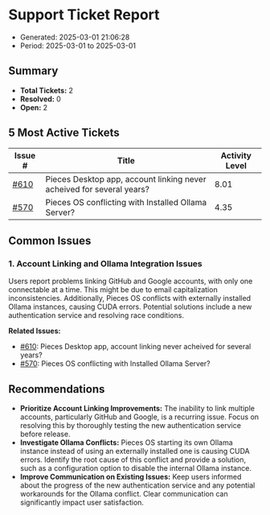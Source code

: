 # Support Ticket Report
- Generated: 2025-03-01 21:06:28
- Period: 2025-03-01 to 2025-03-01

## Summary
- **Total Tickets:** 2
- **Resolved:** 0
- **Open:** 2

## 5 Most Active Tickets
| Issue # | Title | Activity Level |
|---------|-------|----------------|
| [#610](https://github.com/pieces-app/support/issues/610) | Pieces Desktop app, account linking never acheived for several years? | 8.01 |
| [#570](https://github.com/pieces-app/support/issues/570) | Pieces OS conflicting with Installed Ollama Server? | 4.35 |

## Common Issues
### 1. Account Linking and Ollama Integration Issues
Users report problems linking GitHub and Google accounts, with only one connectable at a time. This might be due to email capitalization inconsistencies. Additionally, Pieces OS conflicts with externally installed Ollama instances, causing CUDA errors. Potential solutions include a new authentication service and resolving race conditions.

**Related Issues:**
- [#610](https://github.com/pieces-app/support/issues/610): Pieces Desktop app, account linking never acheived for several years?
- [#570](https://github.com/pieces-app/support/issues/570): Pieces OS conflicting with Installed Ollama Server?


## Recommendations
- **Prioritize Account Linking Improvements:** The inability to link multiple accounts, particularly GitHub and Google, is a recurring issue. Focus on resolving this by thoroughly testing the new authentication service before release.
- **Investigate Ollama Conflicts:** Pieces OS starting its own Ollama instance instead of using an externally installed one is causing CUDA errors. Identify the root cause of this conflict and provide a solution, such as a configuration option to disable the internal Ollama instance.
- **Improve Communication on Existing Issues:**  Keep users informed about the progress of the new authentication service and any potential workarounds for the Ollama conflict.  Clear communication can significantly impact user satisfaction.
